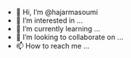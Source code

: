 - 👋 Hi, I’m @hajarmasoumi
- 👀 I’m interested in ...
- 🌱 I’m currently learning ...
- 💞️ I’m looking to collaborate on ...
- 📫 How to reach me ...

<!---
hajarmasoumi/hajarmasoumi is a ✨ special ✨ repository because its `README.md` (this file) appears on your GitHub profile.
You can click the Preview link to take a look at your changes.
--->

